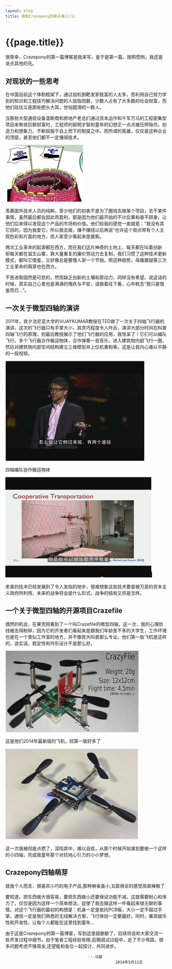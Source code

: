 ```yaml
---
layout: blog
title: 我和Crazepony的那点事儿(1)
---
```

# {{page.title}}

很荣幸，Crazepony的第一篇博客是我来写，鉴于是第一篇，按照惯例，我还是说点其他的先。

## 对现状的一些思考
在中国目前这个体制框架下，通过投机倒靶发家致富的人太多，而利用自己努力学到的知识和工程技巧解决问题的人屈指而数，少数人占有了大多数的社会财富，而他们往往又是那些肥头大耳，世俗圆滑的一群人。

当那些大型通信设备垄断商和房地产老总们通过资本运作和千军万马的工程密集型项目来聚敛巨额财富时，工程师的聪明才智和童年的幻想正一点点被压榨殆尽。创造力和想象力，不断屈服于自上而下的制度之中。而所谓的英雄，仅仅是这种企业的顶层，甚至他们都不一定懂得技术。

![](/assets/img/union.jpg)
 
羡慕国外技术人员的纯粹，至少他们的初衷不是为了圈钱去做某个项目，去干某件事情，虽然最后都会因此而盈利，那是因为他们最开始的不计后果和奋不顾身，让他们后来得以发现这个产品的市场和价值。他们给我的感觉一直就是：“我没有其它目的，因为我爱它，所以我去做，赚不赚钱以后再说”也许这个观点带有个人主观色彩和片面的地方，但人家至少看起来是酱紫。

两次工业革命的起源都在西方，而在我们这片神奇的土地上，每天都在叫着创新 却每天都在滋生山寨，靠大量重复的廉价劳动力去复制，我们习惯了这种技术更新模式，都叫它借鉴，又好像总是要慢人家一个节拍。照这种趋势，毋庸置疑第三次工业革命的萌芽也在西方。

不思进取固然是可悲的，然而缺乏创新的土壤和原动力，同样没有希望。说这话的时候，其实自己心里也是满满的愧疚与不安，请接着往下看，心中默念“我只是借鉴而已…”。

## 一次关于微型四轴的演讲
2011年，宾夕法尼亚大学的VIJAYKUMAR教授在TED做了一次关于四轴飞行器的演讲，这次的飞行器只有手掌大小，其灵巧程度令人咋舌，演讲大部分时间在科普四轴飞行的原理，到最后教授展示了他们飞行器的应用，我惊呆了！它们可以编队飞行，多个飞行器合作搬运物体，合作弹奏一首音乐，进入建筑物内部飞行一圈，然后对建筑物内部空间结构建立三维模型并上位机重构等。这是让我内心难以平静的一段视频。
 
![](/assets/img/vijaykumar.jpg)

四轴编队协作搬运物体
 
![](/assets/img/vijaykumar2.jpg)

老美的技术已经发展到了令人发指的地步，很难想象这些技术要是被万恶的资本主义政府所利用，未来的战争将会是什么形式，战争的结局又将是怎样。

## 一个关于微型四轴的开源项目Crazefile

偶然的机会，在果壳网看到了一个叫Crazefile的微型四轴，这一次，我的心理防线被击得粉碎，因为它的开发者们看起来是跟我们年龄差不多的大学生，工作环境也是在一个类似工作室的地方，并不像宾大叫兽那么专业。他们第一版飞机是这样的，说实话，稳定性和外形设计不是那么好。
 
![](/assets/img/crazyflie1.jpg)

这是他们2014年最新版的飞机，较第一版好多了

![](/assets/img/crazyflie2.jpg)
  
这一次我被彻底点燃了，深陷其中，难以自拔，从那个时候开始谋划要做一个这样的小四轴，完成我童年那个对抗地心引力的小小梦想。
	
## Crazepony四轴萌芽
就我个人而言，很喜欢小巧的电子产品,那种麻雀虽小,五脏俱全的感觉简直棒极了

要知道，把东西做大很容易，要把东西做小还要保证功能不减，这就需要耐心和体力了，仅仅是因为这样一个简单想法，促使了我去做这样一件看起来很无聊的事情。对这个飞行器的最初的构想是：机身一定是依托PCB板，大小一定不超过手掌，通信一定是我们熟悉的无线解决方案，飞行体验一定要最好。同时，兼具娱乐性和开发性，让每个人都能在这里找到童年…

由于这是Crazepony的第一篇博客，写到这里就歇歇了，后续将会和大家交流一些开发过程中细节。由于笔者工程经验有限,前期调试过程中，走了不少弯路，很多问题考虑不够周全,还望能和各位一起探讨，共同进步。

   										---马骏
 						 							2014年5月11日




